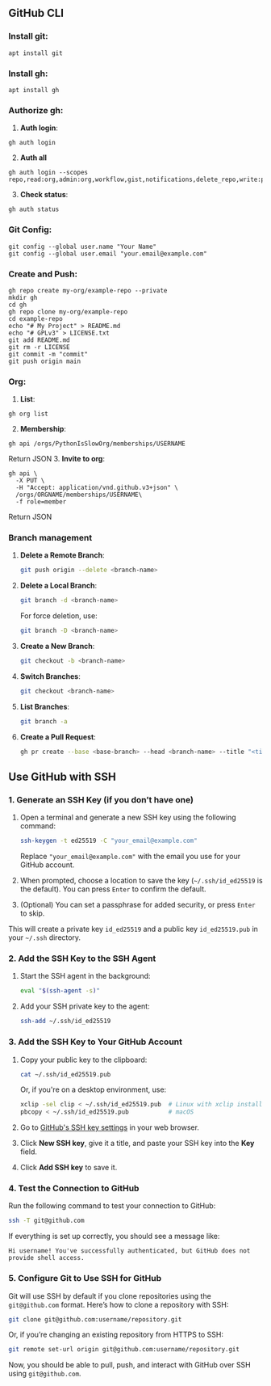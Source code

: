 ## GitHub CLI
### Install git:
```
apt install git
```
### Install gh:
```
apt install gh
```
### Authorize gh:
1. **Auth login**:
```
gh auth login
```
2. **Auth all**
```
gh auth login --scopes repo,read:org,admin:org,workflow,gist,notifications,delete_repo,write:packages,read:packages
```
3. **Check status**:
```
gh auth status
```
### Git Config:
```
git config --global user.name "Your Name"
git config --global user.email "your.email@example.com"
```
### Create and Push:
```
gh repo create my-org/example-repo --private
mkdir gh
cd gh
gh repo clone my-org/example-repo
cd example-repo
echo "# My Project" > README.md
echo "# GPLv3" > LICENSE.txt
git add README.md
git rm -r LICENSE
git commit -m "commit"
git push origin main
```
### Org:
1. **List**:
```
gh org list
```
2. **Membership**:
```
gh api /orgs/PythonIsSlowOrg/memberships/USERNAME
```
Return JSON
3. **Invite to org**:
```
gh api \
  -X PUT \
  -H "Accept: application/vnd.github.v3+json" \
  /orgs/ORGNAME/memberships/USERNAME\
  -f role=member
```
Return JSON
### Branch management
1. **Delete a Remote Branch**:
   ```sh
   git push origin --delete <branch-name>
   ```

2. **Delete a Local Branch**:
   ```sh
   git branch -d <branch-name>
   ```

   For force deletion, use:
   ```sh
   git branch -D <branch-name>
   ```

3. **Create a New Branch**:
   ```sh
   git checkout -b <branch-name>
   ```

4. **Switch Branches**:
   ```sh
   git checkout <branch-name>
   ```

5. **List Branches**:
   ```sh
   git branch -a
   ```

6. **Create a Pull Request**:
   ```sh
   gh pr create --base <base-branch> --head <branch-name> --title "<title>" --body "<description>"
   ```
## Use GitHub with SSH

### 1. Generate an SSH Key (if you don’t have one)
1. Open a terminal and generate a new SSH key using the following command:
   ```bash
   ssh-keygen -t ed25519 -C "your_email@example.com"
   ```
   Replace `"your_email@example.com"` with the email you use for your GitHub account.

2. When prompted, choose a location to save the key (`~/.ssh/id_ed25519` is the default). You can press `Enter` to confirm the default.

3. (Optional) You can set a passphrase for added security, or press `Enter` to skip.

This will create a private key `id_ed25519` and a public key `id_ed25519.pub` in your `~/.ssh` directory.

### 2. Add the SSH Key to the SSH Agent
1. Start the SSH agent in the background:
   ```bash
   eval "$(ssh-agent -s)"
   ```

2. Add your SSH private key to the agent:
   ```bash
   ssh-add ~/.ssh/id_ed25519
   ```

### 3. Add the SSH Key to Your GitHub Account
1. Copy your public key to the clipboard:
   ```bash
   cat ~/.ssh/id_ed25519.pub
   ```
   Or, if you're on a desktop environment, use:
   ```bash
   xclip -sel clip < ~/.ssh/id_ed25519.pub  # Linux with xclip installed
   pbcopy < ~/.ssh/id_ed25519.pub           # macOS
   ```

2. Go to [GitHub's SSH key settings](https://github.com/settings/keys) in your web browser.

3. Click **New SSH key**, give it a title, and paste your SSH key into the **Key** field.

4. Click **Add SSH key** to save it.

### 4. Test the Connection to GitHub
Run the following command to test your connection to GitHub:
```bash
ssh -T git@github.com
```
If everything is set up correctly, you should see a message like:
```
Hi username! You've successfully authenticated, but GitHub does not provide shell access.
```

### 5. Configure Git to Use SSH for GitHub
Git will use SSH by default if you clone repositories using the `git@github.com` format. Here’s how to clone a repository with SSH:
```bash
git clone git@github.com:username/repository.git
```

Or, if you’re changing an existing repository from HTTPS to SSH:
```bash
git remote set-url origin git@github.com:username/repository.git
```

Now, you should be able to pull, push, and interact with GitHub over SSH using `git@github.com`.
